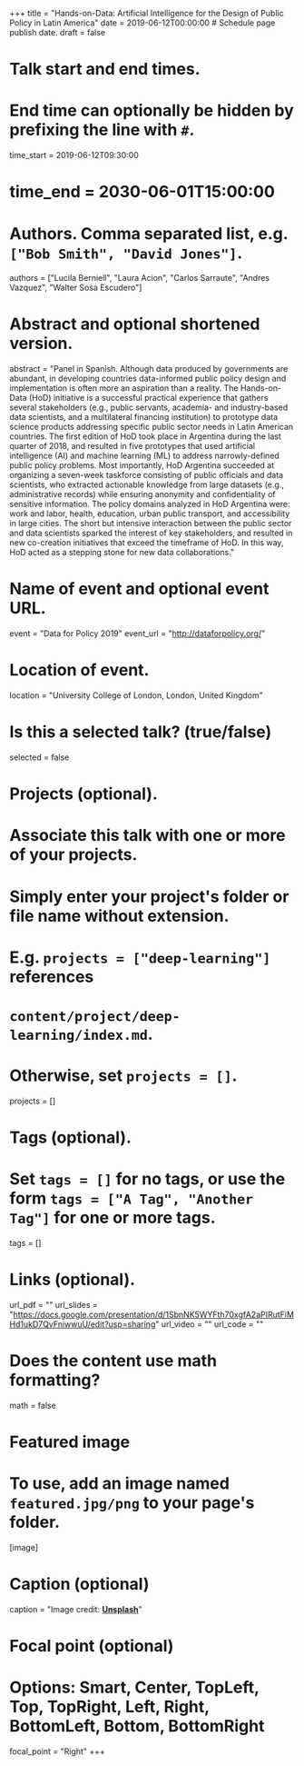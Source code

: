 +++
title = "Hands-on-Data: Artificial Intelligence for the Design of Public Policy in Latin America"
date = 2019-06-12T00:00:00  # Schedule page publish date.
draft = false

# Talk start and end times.
#   End time can optionally be hidden by prefixing the line with `#`.
time_start = 2019-06-12T09:30:00
# time_end = 2030-06-01T15:00:00

# Authors. Comma separated list, e.g. `["Bob Smith", "David Jones"]`.
authors = ["Lucila Berniell", "Laura Acion", "Carlos Sarraute", "Andres Vazquez", "Walter Sosa Escudero"]

# Abstract and optional shortened version.
abstract = "Panel in Spanish. Although data produced by governments are abundant, in developing countries data-informed public policy design and implementation is often more an aspiration than a reality. The Hands-on-Data (HoD) initiative is a successful practical experience that gathers several stakeholders (e.g., public servants, academia- and industry-based data scientists, and a multilateral financing institution) to prototype data science products addressing specific public sector needs in Latin American countries. The first edition of HoD took place in Argentina during the last quarter of 2018, and resulted in five prototypes that used artificial intelligence (AI) and machine learning (ML) to address narrowly-defined public policy problems. Most importantly, HoD Argentina succeeded at organizing a seven-week taskforce consisting of public officials and data scientists, who extracted actionable knowledge from large datasets (e.g., administrative records) while ensuring anonymity and confidentiality of sensitive information. The policy domains analyzed in HoD Argentina were: work and labor, health, education, urban public transport, and accessibility in large cities. The short but intensive interaction between the public sector and data scientists sparked the interest of key stakeholders, and resulted in new co-creation initiatives that exceed the timeframe of HoD. In this way, HoD acted as a stepping stone for new data collaborations."

# Name of event and optional event URL.
event = "Data for Policy 2019"
event_url = "http://dataforpolicy.org/"

# Location of event.
location = "University College of London, London, United Kingdom"

# Is this a selected talk? (true/false)
selected = false

# Projects (optional).
#   Associate this talk with one or more of your projects.
#   Simply enter your project's folder or file name without extension.
#   E.g. `projects = ["deep-learning"]` references 
#   `content/project/deep-learning/index.md`.
#   Otherwise, set `projects = []`.
projects = []

# Tags (optional).
#   Set `tags = []` for no tags, or use the form `tags = ["A Tag", "Another Tag"]` for one or more tags.
tags = []

# Links (optional).
url_pdf = ""
url_slides = "https://docs.google.com/presentation/d/1SbnNK5WYFth70xgfA2aPIRutFiMHd1ukD7QvFniwwuU/edit?usp=sharing"
url_video = ""
url_code = ""

# Does the content use math formatting?
math = false

# Featured image
# To use, add an image named `featured.jpg/png` to your page's folder. 
[image]
  # Caption (optional)
  caption = "Image credit: [**Unsplash**](https://unsplash.com/photos/bzdhc5b3Bxs)"

  # Focal point (optional)
  # Options: Smart, Center, TopLeft, Top, TopRight, Left, Right, BottomLeft, Bottom, BottomRight
  focal_point = "Right"
+++
